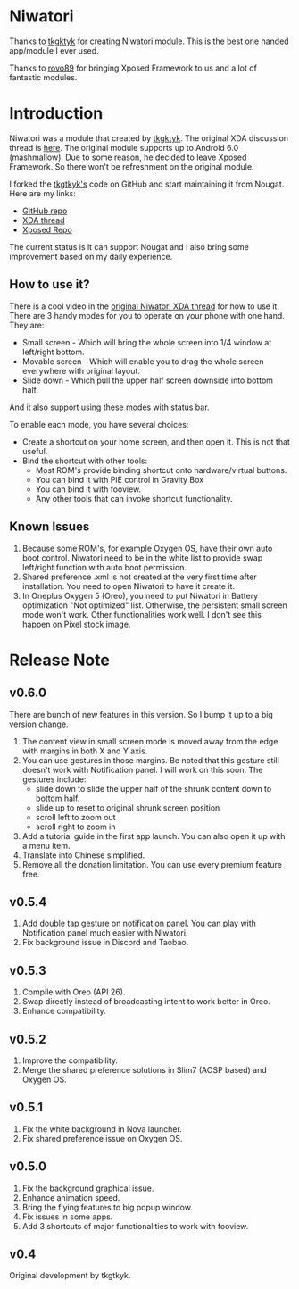 # Niwatori

Thanks to [tkgktyk](https://forum.xda-developers.com/member.php?u=5692104) for creating Niwatori module. This is the best one handed app/module I ever used.

Thanks to [rovo89](https://forum.xda-developers.com/member.php?u=4419114) for bringing Xposed Framework to us and a lot of fantastic modules.

# Introduction

Niwatori was a module that created by [tkgktyk](https://forum.xda-developers.com/member.php?u=5692104). The original XDA discussion thread is [here](https://forum.xda-developers.com/xposed/modules/mod-niwatori-fly-apps-window-t3031680). The original module supports up to Android 6.0 (mashmallow). Due to some reason, he decided to leave Xposed Framework. So there won't be refreshment on the original module. 

I forked the [tkgtkyk's](https://github.com/tkgktyk/Niwatori) code on GitHub and start maintaining it from Nougat. Here are my links:

- [GitHub repo](https://github.com/zhougy0717/Niwatori)
- [XDA thread](https://forum.xda-developers.com/xposed/modules/mod-niwatori-one-handed-mode-t3730963)
- [Xposed Repo](http://repo.xposed.info/module/cn.zhougy0717.xposed.niwatori)

The current status is it can support Nougat and I also bring some improvement based on my daily experience.

## How to use it?

There is a cool video in the [original Niwatori XDA thread](https://forum.xda-developers.com/xposed/modules/mod-niwatori-fly-apps-window-t3031680) for how to use it. There are 3 handy modes for you to operate on your phone with one hand. They are:

- Small screen - Which will bring the whole screen into 1/4 window at left/right bottom.
- Movable screen - Which will enable you to drag the whole screen everywhere with original layout.
- Slide down - Which pull the upper half screen downside into bottom half.

And it also support using these modes with status bar.

To enable each mode, you have several choices:

- Create a shortcut on your home screen, and then open it. This is not that useful. 
- Bind the shortcut with other tools:
  - Most ROM's provide binding shortcut onto hardware/virtual buttons.
  - You can bind it with PIE control in Gravity Box
  - You can bind it with fooview.
  - Any other tools that can invoke shortcut functionality.

## Known Issues

1. Because some ROM's, for example Oxygen OS, have their own auto boot control. Niwatori need to be in the white list to provide swap left/right function with auto boot permission. 
2. Shared preference .xml is not created at the very first time after installation. You need to open Niwatori to have it create it.
3. In Oneplus Oxygen 5 (Oreo), you need to put Niwatori in Battery optimization "Not optimized" list. Otherwise, the persistent small screen mode won't work. Other functionalities work well. I don't see this happen on Pixel stock image.

# Release Note

## v0.6.0

There are bunch of new features in this version. So I bump it up to a big version change.

1. The content view in small screen mode is moved away from the edge with margins in both X and Y axis.
2. You can use gestures in those margins. Be noted that this gesture still doesn't work with Notification panel. I will work on this soon. The gestures include:
   - slide down to slide the upper half of the shrunk content down to bottom half.
   - slide up to reset to original shrunk screen position
   - scroll left to zoom out
   - scroll right to zoom in
3. Add a tutorial guide in the first app launch. You can also open it up with a menu item.
4. Translate into Chinese simplified.
5. Remove all the donation limitation. You can use every premium feature free.

## v0.5.4

1. Add double tap gesture on notification panel. You can play with Notification panel much easier with Niwatori.
2. Fix background issue in Discord and Taobao.

## v0.5.3

1. Compile with Oreo (API 26).
2. Swap directly instead of broadcasting intent to work better in Oreo.
3. Enhance compatibility.

## v0.5.2

1. Improve the compatibility.
2. Merge the shared preference solutions in Slim7 (AOSP based) and Oxygen OS.

## v0.5.1

1. Fix the white background in Nova launcher.
2. Fix shared preference issue on Oxygen OS.

## v0.5.0

1. Fix the background graphical issue.
2. Enhance animation speed.
3. Bring the flying features to big popup window.
4. Fix issues in some apps.
5. Add 3 shortcuts of major functionalities to work with fooview.

## v0.4

Original development by tkgtkyk.



